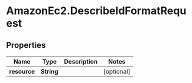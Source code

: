 # AmazonEc2.DescribeIdFormatRequest

## Properties

Name | Type | Description | Notes
------------ | ------------- | ------------- | -------------
**resource** | **String** |  | [optional] 


